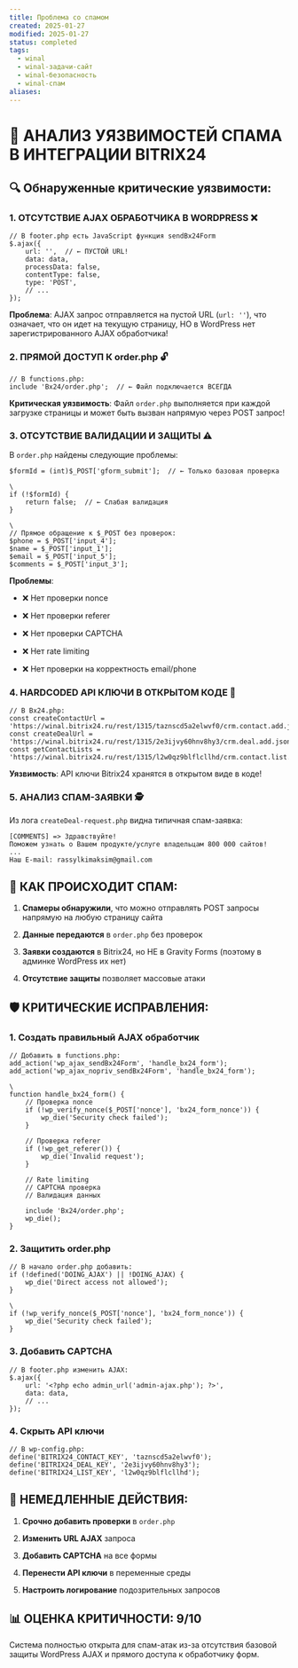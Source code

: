 ```yaml
---
title: Проблема со спамом
created: 2025-01-27
modified: 2025-01-27
status: completed
tags:
  - winal
  - winal-задачи-сайт
  - winal-безопасность
  - winal-спам
aliases:
---
```

# 🚨 АНАЛИЗ УЯЗВИМОСТЕЙ СПАМА В ИНТЕГРАЦИИ BITRIX24

## 🔍 **Обнаруженные критические уязвимости:**

### 1. **ОТСУТСТВИЕ AJAX ОБРАБОТЧИКА В WORDPRESS** ❌

```
// В footer.php есть JavaScript функция sendBx24Form
$.ajax({
    url: '',  // ← ПУСТОЙ URL!
    data: data,
    processData: false,
    contentType: false,
    type: 'POST',
    // ...
});
```

**Проблема**: AJAX запрос отправляется на пустой URL (`url: ''`), что означает, что он идет на текущую страницу, НО в WordPress нет зарегистрированного AJAX обработчика!

### 2. **ПРЯМОЙ ДОСТУП К order.php** 🔓

```
// В functions.php:
include 'Bx24/order.php';  // ← Файл подключается ВСЕГДА
```

**Критическая уязвимость**: Файл `order.php` выполняется при каждой загрузке страницы и может быть вызван напрямую через POST запрос!

### 3. **ОТСУТСТВИЕ ВАЛИДАЦИИ И ЗАЩИТЫ** ⚠️

В `order.php` найдены следующие проблемы:

```
$formId = (int)$_POST['gform_submit'];  // ← Только базовая проверка

\
if (!$formId) {
    return false;  // ← Слабая валидация
}

\
// Прямое обращение к $_POST без проверок:
$phone = $_POST['input_4'];
$name = $_POST['input_1'];
$email = $_POST['input_5'];
$comments = $_POST['input_3'];
```

**Проблемы**:

- ❌ Нет проверки nonce
    
- ❌ Нет проверки referer
    
- ❌ Нет проверки CAPTCHA
    
- ❌ Нет rate limiting
    
- ❌ Нет проверки на корректность email/phone
    

### 4. **HARDCODED API КЛЮЧИ В ОТКРЫТОМ КОДЕ** 🔐

```
// В Bx24.php:
const createContactUrl = 'https://winal.bitrix24.ru/rest/1315/taznscd5a2elwvf0/crm.contact.add.json';
const createDealUrl = 'https://winal.bitrix24.ru/rest/1315/2e3ijvy60hnv8hy3/crm.deal.add.json';
const getContactLists = 'https://winal.bitrix24.ru/rest/1315/l2w0qz9blflcllhd/crm.contact.list.json';
```

**Уязвимость**: API ключи Bitrix24 хранятся в открытом виде в коде!

### 5. **АНАЛИЗ СПАМ-ЗАЯВКИ** 🕵️

Из лога `createDeal-request.php` видна типичная спам-заявка:

```
[COMMENTS] => Здравствуйте! 
Поможем узнать о Вашем продукте/услуге владельцам 800 000 сайтов! 
...
Наш E-mail: rassylkimaksim@gmail.com
```

## 🎯 **КАК ПРОИСХОДИТ СПАМ:**

1. **Спамеры обнаружили**, что можно отправлять POST запросы напрямую на любую страницу сайта
    
2. **Данные передаются** в `order.php` без проверок
    
3. **Заявки создаются** в Bitrix24, но НЕ в Gravity Forms (поэтому в админке WordPress их нет)
    
4. **Отсутствие защиты** позволяет массовые атаки
    

## 🛡️ **КРИТИЧЕСКИЕ ИСПРАВЛЕНИЯ:**

### 1. **Создать правильный AJAX обработчик**

```
// Добавить в functions.php:
add_action('wp_ajax_sendBx24Form', 'handle_bx24_form');
add_action('wp_ajax_nopriv_sendBx24Form', 'handle_bx24_form');

\
function handle_bx24_form() {
    // Проверка nonce
    if (!wp_verify_nonce($_POST['nonce'], 'bx24_form_nonce')) {
        wp_die('Security check failed');
    }
    
    // Проверка referer
    if (!wp_get_referer()) {
        wp_die('Invalid request');
    }
    
    // Rate limiting
    // CAPTCHA проверка
    // Валидация данных
    
    include 'Bx24/order.php';
    wp_die();
}
```

### 2. **Защитить order.php**

```
// В начало order.php добавить:
if (!defined('DOING_AJAX') || !DOING_AJAX) {
    wp_die('Direct access not allowed');
}

\
if (!wp_verify_nonce($_POST['nonce'], 'bx24_form_nonce')) {
    wp_die('Security check failed');
}
```

### 3. **Добавить CAPTCHA**

```
// В footer.php изменить AJAX:
$.ajax({
    url: '<?php echo admin_url('admin-ajax.php'); ?>',
    data: data,
    // ...
});
```

### 4. **Скрыть API ключи**

```
// В wp-config.php:
define('BITRIX24_CONTACT_KEY', 'taznscd5a2elwvf0');
define('BITRIX24_DEAL_KEY', '2e3ijvy60hnv8hy3');
define('BITRIX24_LIST_KEY', 'l2w0qz9blflcllhd');
```

## 🚨 **НЕМЕДЛЕННЫЕ ДЕЙСТВИЯ:**

1. **Срочно добавить проверки** в `order.php`
    
2. **Изменить URL AJAX** запроса
    
3. **Добавить CAPTCHA** на все формы
    
4. **Перенести API ключи** в переменные среды
    
5. **Настроить логирование** подозрительных запросов
    

## 📊 **ОЦЕНКА КРИТИЧНОСТИ: 9/10**

Система полностью открыта для спам-атак из-за отсутствия базовой защиты WordPress AJAX и прямого доступа к обработчику форм.